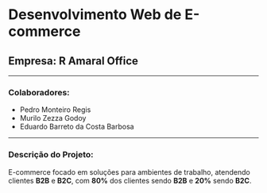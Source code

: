 # Desenvolvimento Web de E-commerce
## Empresa: R Amaral Office

---

### Colaboradores:
- Pedro Monteiro Regis
- Murilo Zezza Godoy
- Eduardo Barreto da Costa Barbosa

---

### Descrição do Projeto:
E-commerce focado em soluções para ambientes de trabalho, atendendo clientes **B2B** e **B2C**, com **80%** dos clientes sendo **B2B** e **20%** sendo **B2C**.

